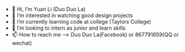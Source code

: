 - 👋 Hi, I’m Yuan Li (Duo Duo La)
- 👀 I’m interested in watching good design projects
- 🌱 I’m currently learning code at college (Taylors College)
- 💞️ I’m looking to intern as junior and learn skills
- 📫 How to reach me --> Duo Duo La(Facebook) or 867791659(QQ or wechat)

<!---
DuoDuoLa1777/DuoDuoLa1777 is a ✨ special ✨ repository because its `README.md` (this file) appears on your GitHub profile.
You can click the Preview link to take a look at your changes.
--->
